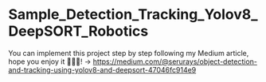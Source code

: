 # Sample_Detection_Tracking_Yolov8_DeepSORT_Robotics

You can implement this project step by step following my Medium article, hope you enjoy it 🤖👩‍💻! -> https://medium.com/@serurays/object-detection-and-tracking-using-yolov8-and-deepsort-47046fc914e9

